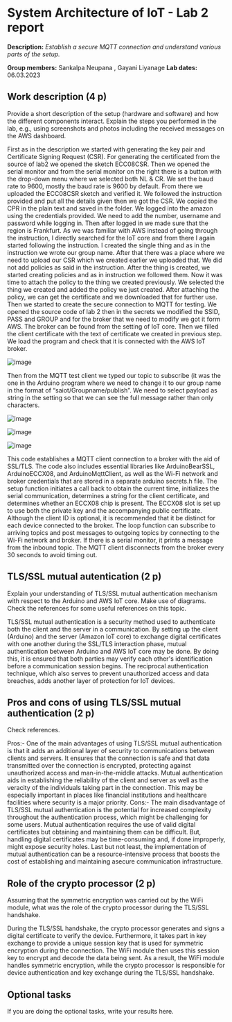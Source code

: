 # System Architecture of IoT - Lab 2 report

**Description:** _Establish a secure MQTT connection and understand various parts of
   the setup._

**Group members:** Sankalpa Neupana , Gayani Liyanage
**Lab dates:** 06.03.2023

## Work description (4 p)

Provide a short description of the setup (hardware and software) and how the different components interact. Explain the steps you performed in the lab, e.g., using screenshots and photos including the received messages on the AWS dashboard.

First as in the description we started with generating the key pair and Certificate Signing Request (CSR). For generating the certificated from the source of lab2 we opened the sketch ECC08CSR. Then we opened the serial monitor and from the serial monitor on the right there is a button with the drop-down menu where we selected both NL & CR. We set the baud rate to 9600, mostly the baud rate is 9600 by default. From there we uploaded the ECC08CSR sketch and verified it. We followed the instruction provided and put all the details given then we got the CSR. We copied the CPR in the plain text and saved in the folder.  We logged into the amazon using the credentials provided. We need to add the number, username and password while logging in. Then after logged in we made sure that the region is Frankfurt. As we was familiar with AWS instead of going through the instruction, I directly searched for the IoT core and from there I again started following the instruction. I created the single thing and as in the instruction we wrote our group name. After that there was a place where we need to upload our CSR which we created earlier we uploaded that. We did not add policies as said in the instruction. 
After the thing is created, we started creating policies and as in instruction we followed them. Now it was time to attach the policy to the thing we created previously. We selected the thing we created and added the policy we just created. After attaching the policy, we can get the certificate and we downloaded that for further use. Then we started to create the secure connection to MQTT for testing. We opened the source code of lab 2 then in the secrets we modified the SSID, PASS and GROUP and for the broker that we need to modify we got it form AWS. The broker can be found from the setting of IoT core. Then we filled the client certificate with the text of certificate we created in previous step. We load the program and check that it is connected with the AWS IoT broker. 

![image](https://user-images.githubusercontent.com/100039767/226089574-7c003eef-661c-4cf9-b387-9f8c43883cd6.png)

Then from the MQTT test client we typed our topic to subscribe (it was the one in the Arduino program where we need to change it to our group name in the format of “saiot/Groupname/publish”. We need to select payload as string in the setting so that we can see the full message rather than only characters. 

![image](https://user-images.githubusercontent.com/100039767/226089593-0b220059-c2cc-414f-8915-da00e13f36cd.png)

![image](https://user-images.githubusercontent.com/100039767/226089596-88485496-410b-4278-ba9a-5606e5c2c248.png)

![image](https://user-images.githubusercontent.com/100039767/226089607-20e9ce38-99ff-433f-b27c-23becd5689d7.png)

This code establishes a MQTT client connection to a broker with the aid of SSL/TLS. The code also includes essential libraries like ArduinoBearSSL, ArduinoECCX08, and ArduinoMqttClient, as well as the Wi-Fi network and broker credentials that are stored in a separate arduino secrets.h file.
The setup function initiates a call back to obtain the current time, initializes the serial communication, determines a string for the client certificate, and determines whether an ECCX08 chip is present. The ECCX08 slot is set up to use both the private key and the accompanying public certificate. Although the client ID is optional, it is recommended that it be distinct for each device connected to the broker.
The loop function can subscribe to arriving topics and post messages to outgoing topics by connecting to the Wi-Fi network and broker. If there is a serial monitor, it prints a message from the inbound topic. The MQTT client disconnects from the broker every 30 seconds to avoid timing out.

## TLS/SSL mutual autentication (2 p)

Explain your understanding of TLS/SSL mutual authentication mechanism with respect to the Arduino and AWS IoT core. Make use of diagrams. Check the references for some useful references on this topic.

TLS/SSL mutual authentication is a security method used to authenticate both the client and the server in a communication. By setting up the client (Arduino) and the server (Amazon IoT core) to exchange digital certificates with one another during the SSL/TLS interaction phase, mutual authentication between Arduino and AWS IoT core may be done. By doing this, it is ensured that both parties may verify each other's identification before a communication session begins. The reciprocal authentication technique, which also serves to prevent unauthorized access and data breaches, adds another layer of protection for IoT devices.

## Pros and cons of using TLS/SSL mutual authentication (2 p)

Check references.

Pros:-
One of the main advantages of using TLS/SSL mutual authentication is that it adds an additional layer of security to communications between clients and servers. It ensures that the connection is safe and that data transmitted over the connection is encrypted, protecting against unauthorized access and man-in-the-middle attacks. Mutual authentication aids in establishing the reliability of the client and server as well as the veracity of the individuals taking part in the connection. This may be especially important in places like financial institutions and healthcare facilities where security is a major priority.
Cons:-
The main disadvantage of TLS/SSL mutual authentication is the potential for increased complexity throughout the authentication process, which might be challenging for some users. Mutual authentication requires the use of valid digital certificates but obtaining and maintaining them can be difficult. But, handling digital certificates may be time-consuming and, if done improperly, might expose security holes. Last but not least, the implementation of mutual authentication can be a resource-intensive process that boosts the cost of establishing and maintaining asecure communication infrastructure.

## Role of the crypto processor (2 p)

Assuming that the symmetric encryption was carried out by the WiFi module, what was the role of the crypto processor during the TLS/SSL handshake.

During the TLS/SSL handshake, the crypto processor generates and signs a digital certificate to verify the device.  Furthermore, it takes part in key exchange to provide a unique session key that is used for symmetric encryption during the connection. The WiFi module then uses this session key to encrypt and decode the data being sent. As a result, the WiFi module handles symmetric encryption, while the crypto processor is responsible for device authentication and key exchange during the TLS/SSL handshake.

## Optional tasks

If you are doing the optional tasks, write your results here.
